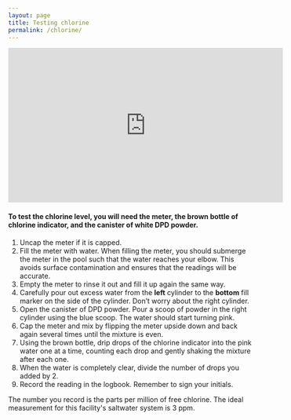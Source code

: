 ```yaml
---
layout: page
title: Testing chlorine
permalink: /chlorine/
---
```


<iframe width="560" height="315" src="https://www.youtube.com/embed/bXge5eLfO3U" frameborder="0" allowfullscreen></iframe>

#### To test the chlorine level, you will need the meter, the **brown** bottle of chlorine indicator, and the canister of white **DPD** powder.

1. Uncap the meter if it is capped.
2. Fill the meter with water. When filling the meter, you should
submerge the meter in the pool such that the water reaches your elbow.
This avoids surface contamination and ensures that the readings will be accurate.
3. Empty the meter to rinse it out and fill it up again the same way.
4. Carefully pour out excess water from the **left** cylinder to the
**bottom** fill marker on the side of the cylinder. Don’t worry about the right cylinder.
5. Open the canister of DPD powder. Pour a scoop of powder in the right cylinder
using the blue scoop. The water should start turning pink.
6. Cap the meter and mix by flipping the meter upside down and back
again several times until the mixture is even.
7. Using the brown bottle, drip drops of the chlorine indicator into the
pink water one at a time, counting each drop and gently shaking the mixture after each one.
8. When the water is completely clear, divide the number of drops you added by 2.
9. Record the reading in the logbook. Remember to sign your initials.

The number you record is the parts per million of free chlorine. The ideal measurement for 
this facility's saltwater system is 3 ppm.